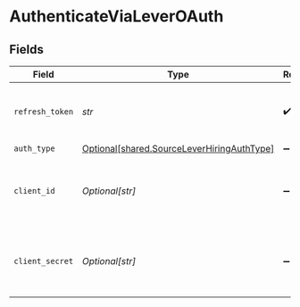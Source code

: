 # AuthenticateViaLeverOAuth


## Fields

| Field                                                                                          | Type                                                                                           | Required                                                                                       | Description                                                                                    |
| ---------------------------------------------------------------------------------------------- | ---------------------------------------------------------------------------------------------- | ---------------------------------------------------------------------------------------------- | ---------------------------------------------------------------------------------------------- |
| `refresh_token`                                                                                | *str*                                                                                          | :heavy_check_mark:                                                                             | The token for obtaining new access token.                                                      |
| `auth_type`                                                                                    | [Optional[shared.SourceLeverHiringAuthType]](../../models/shared/sourceleverhiringauthtype.md) | :heavy_minus_sign:                                                                             | N/A                                                                                            |
| `client_id`                                                                                    | *Optional[str]*                                                                                | :heavy_minus_sign:                                                                             | The Client ID of your Lever Hiring developer application.                                      |
| `client_secret`                                                                                | *Optional[str]*                                                                                | :heavy_minus_sign:                                                                             | The Client Secret of your Lever Hiring developer application.                                  |